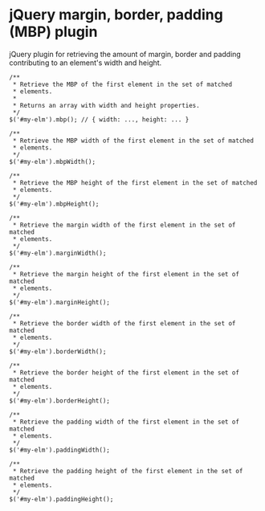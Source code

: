 # jQuery margin, border, padding (MBP) plugin

jQuery plugin for retrieving the amount of margin, border and padding
contributing to an element's width and height.

    /**
     * Retrieve the MBP of the first element in the set of matched
     * elements.
     *
     * Returns an array with width and height properties.
     */
    $('#my-elm').mbp(); // { width: ..., height: ... }

    /**
     * Retrieve the MBP width of the first element in the set of matched
     * elements.
     */
    $('#my-elm').mbpWidth();

    /**
     * Retrieve the MBP height of the first element in the set of matched
     * elements.
     */
    $('#my-elm').mbpHeight();

    /**
     * Retrieve the margin width of the first element in the set of matched
     * elements.
     */
    $('#my-elm').marginWidth();

    /**
     * Retrieve the margin height of the first element in the set of matched
     * elements.
     */
    $('#my-elm').marginHeight();

    /**
     * Retrieve the border width of the first element in the set of matched
     * elements.
     */
    $('#my-elm').borderWidth();

    /**
     * Retrieve the border height of the first element in the set of matched
     * elements.
     */
    $('#my-elm').borderHeight();

    /**
     * Retrieve the padding width of the first element in the set of matched
     * elements.
     */
    $('#my-elm').paddingWidth();

    /**
     * Retrieve the padding height of the first element in the set of matched
     * elements.
     */
    $('#my-elm').paddingHeight();

